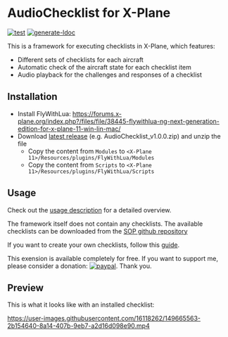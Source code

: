 # AudioChecklist for X-Plane

[![test](https://github.com/patrickl92/AudioChecklist/actions/workflows/test.yml/badge.svg?branch=main)](https://github.com/patrickl92/AudioChecklist/actions/workflows/test.yml) [![generate-ldoc](https://github.com/patrickl92/AudioChecklist/actions/workflows/ldoc.yml/badge.svg?branch=main)](https://github.com/patrickl92/AudioChecklist/actions/workflows/ldoc.yml)

This is a framework for executing checklists in X-Plane, which features:
* Different sets of checklists for each aircraft
* Automatic check of the aircraft state for each checklist item
* Audio playback for the challenges and responses of a checklist

## Installation

* Install FlyWithLua: https://forums.x-plane.org/index.php?/files/file/38445-flywithlua-ng-next-generation-edition-for-x-plane-11-win-lin-mac/
* Download [latest release](https://github.com/patrickl92/AudioChecklist/releases) (e.g. AudioChecklist_v1.0.0.zip) and unzip the file
  * Copy the content from `Modules` to `<X-Plane 11>/Resources/plugins/FlyWithLua/Modules`
  * Copy the content from `Scripts` to `<X-Plane 11>/Resources/plugins/FlyWithLua/Scripts`

## Usage

Check out the [usage description](docs/Usage.md) for a detailed overview.

The framework itself does not contain any checklists. The available checklists can be downloaded from the [SOP github repository](https://github.com/patrickl92/AudioChecklistSOPs)

If you want to create your own checklists, follow this [guide](docs/CreateSOP.md).

This exension is available completely for free. If you want to support me, please consider a donation: [![paypal](https://www.paypalobjects.com/en_US/i/btn/btn_donate_LG.gif)](https://www.paypal.com/donate/?hosted_button_id=FQDNVDU5PGZ4G). Thank you.

## Preview

This is what it looks like with an installed checklist:

https://user-images.githubusercontent.com/16118262/149665563-2b154640-8a14-407b-9eb7-a2d16d098e90.mp4
